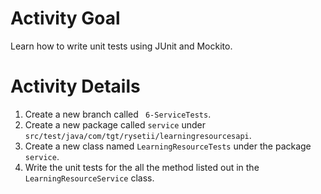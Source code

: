 # Activity Goal

Learn how to write unit tests using JUnit and Mockito.

# Activity Details
1. Create a new branch called ` 6-ServiceTests`.
2. Create a new package called `service` under `src/test/java/com/tgt/rysetii/learningresourcesapi`.
3. Create a new class named `LearningResourceTests` under the package `service`.
4. Write the unit tests for the all the method listed out in the `LearningResourceService` class.